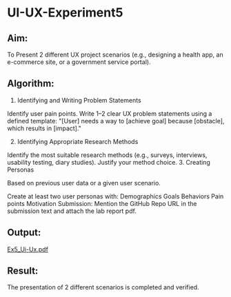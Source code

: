 # UI-UX-Experiment5

## Aim:
To Present 2 different UX project scenarios (e.g., designing a health app, an e-commerce site, or a government service portal).
## Algorithm:
1. Identifying and Writing Problem Statements

Identify user pain points.
Write 1–2 clear UX problem statements using a defined template:
"[User] needs a way to [achieve goal] because [obstacle], which results in [impact]."

 2. Identifying Appropriate Research Methods

Identify the most suitable research methods (e.g., surveys, interviews, usability testing, diary studies).
Justify your method choice.
 3. Creating Personas

 Based on previous user data or a given user scenario.

Create at least two user personas with:
Demographics
Goals
Behaviors
Pain points
Motivation
Submission: Mention the GitHub Repo URL in the submission text and attach the lab report pdf.
## Output:
[Ex5_Ui-Ux.pdf](https://github.com/user-attachments/files/20533081/Ex5_Ui-Ux.1.pdf)

## Result:
The presentation of 2 different scenarios is completed and verified.
